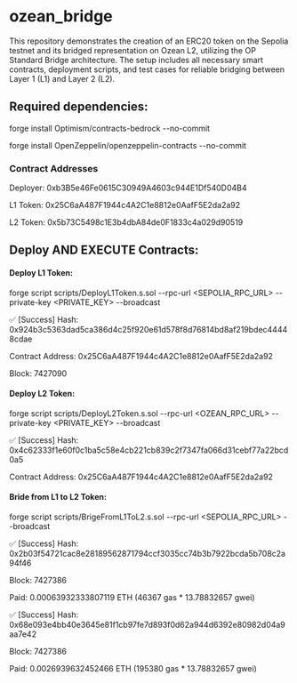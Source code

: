 # ozean_bridge

This repository demonstrates the creation of an ERC20 token on the Sepolia testnet and its bridged representation on Ozean L2, utilizing the OP Standard Bridge architecture. The setup includes all necessary smart contracts, deployment scripts, and test cases for reliable bridging between Layer 1 (L1) and Layer 2 (L2).

## Required dependencies:
forge install Optimism/contracts-bedrock --no-commit

forge install OpenZeppelin/openzeppelin-contracts --no-commit

### Contract Addresses
Deployer: 0xb3B5e46Fe0615C30949A4603c944E1Df540D04B4

L1 Token:  0x25C6aA487F1944c4A2C1e8812e0AafF5E2da2a92

L2 Token: 0x5b73C5498c1E3b4dbA84de0F1833c4a029d90519

## Deploy AND EXECUTE Contracts:

#### Deploy L1 Token:

forge script scripts/DeployL1Token.s.sol --rpc-url <SEPOLIA_RPC_URL> --private-key <PRIVATE_KEY> --broadcast

✅  [Success] Hash: 0x924b3c5363dad5ca386d4c25f920e61d578f8d76814bd8af219bdec44448cdae

Contract Address: 0x25C6aA487F1944c4A2C1e8812e0AafF5E2da2a92

Block: 7427090


#### Deploy L2 Token:

forge script scripts/DeployL2Token.s.sol --rpc-url <OZEAN_RPC_URL> --private-key <PRIVATE_KEY> --broadcast

✅  [Success] Hash: 0x4c62333f1e60f0c1ba5c58e4cb221cb839c2f7347fa066d31cebf77a22bcd0a5

Contract Address: 0x25C6aA487F1944c4A2C1e8812e0AafF5E2da2a92

#### Bride from L1 to L2 Token:

forge  script scripts/BrigeFromL1ToL2.s.sol --rpc-url <SEPOLIA_RPC_URL> --broadcast

✅  [Success] Hash: 0x2b03f54721cac8e28189562871794ccf3035cc74b3b7922bcda5b708c2a94f46

Block: 7427386

Paid: 0.00063932333807119 ETH (46367 gas * 13.78832657 gwei)

✅  [Success] Hash: 0x68e093e4bb40e3645e81f1cb97fe7d893f0d62a944d6392e80982d04a9aa7e42

Block: 7427386

Paid: 0.0026939632452466 ETH (195380 gas * 13.78832657 gwei)

